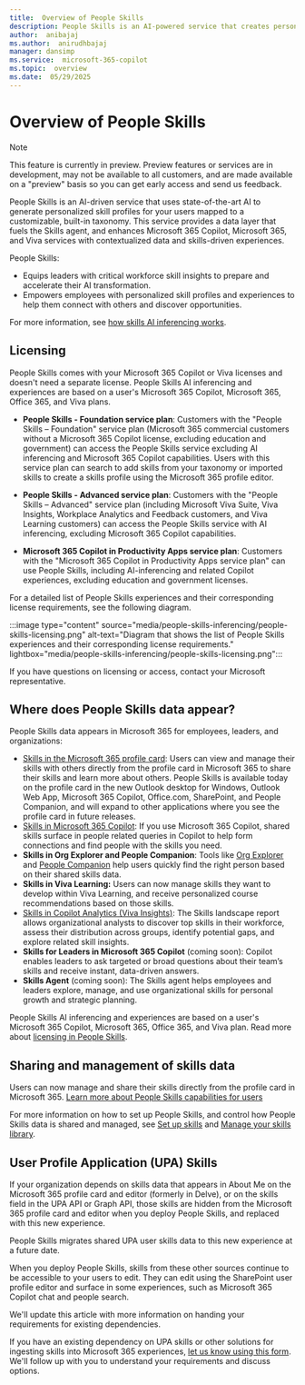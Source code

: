 ```yaml
---
title:  Overview of People Skills
description: People Skills is an AI-powered service that creates personalized skill profiles for users, integrating with Microsoft 365 tools to enhance skills-based experiences.
author:  anibajaj 
ms.author:  anirudhbajaj
manager: dansimp
ms.service:  microsoft-365-copilot
ms.topic:  overview
ms.date:  05/29/2025
---
```


# Overview of People Skills

> [!NOTE]
> This feature is currently in preview. Preview features or services are in development, may not be available to all customers, and are made available on a "preview" basis so you can get early access and send us feedback.

People Skills is an AI-driven service that uses state-of-the-art AI to generate personalized skill profiles for your users mapped to a customizable, built-in taxonomy. This service provides a data layer that fuels the Skills agent, and enhances Microsoft 365 Copilot, Microsoft 365, and Viva services with contextualized data and skills-driven experiences. 

People Skills:

- Equips leaders with critical workforce skill insights to prepare and accelerate their AI transformation.
- Empowers employees with personalized skill profiles and experiences to help them connect with others and discover opportunities.

For more information, see [how skills AI inferencing works](people-skills-ai-inferencing.md).

## Licensing

People Skills comes with your Microsoft 365 Copilot or Viva licenses and doesn't need a separate license. People Skills AI inferencing and experiences are based on a user's Microsoft 365 Copilot, Microsoft 365, Office 365, and Viva plans.

- **People Skills - Foundation service plan**: Customers with the "People Skills – Foundation" service plan (Microsoft 365 commercial customers without a Microsoft 365 Copilot license, excluding education and government) can access the People Skills service excluding AI inferencing and Microsoft 365 Copilot capabilities. Users with this service plan can search to add skills from your taxonomy or imported skills to create a skills profile using the Microsoft 365 profile editor.

- **People Skills - Advanced service plan**: Customers with the "People Skills – Advanced" service plan (including Microsoft Viva Suite, Viva Insights, Workplace Analytics and Feedback customers, and Viva Learning customers) can access the People Skills service with AI inferencing, excluding Microsoft 365 Copilot capabilities.

- **Microsoft 365 Copilot in Productivity Apps service plan**: Customers with the "Microsoft 365 Copilot in Productivity Apps service plan" can use People Skills, including AI-inferencing and related Copilot experiences, excluding education and government licenses.

For a detailed list of People Skills experiences and their corresponding license requirements, see the following diagram.

:::image type="content" source="media/people-skills-inferencing/people-skills-licensing.png" alt-text="Diagram that shows the list of People Skills experiences and their corresponding license requirements." lightbox="media/people-skills-inferencing/people-skills-licensing.png":::

If you have questions on licensing or access, contact your Microsoft representative.

## Where does People Skills data appear?

People Skills data appears in Microsoft 365 for employees, leaders, and organizations:  

- [Skills in the Microsoft 365 profile card](https://support.microsoft.com/office/explore-what-you-can-do-with-your-skills-0e8dd61c-89b9-42de-8e4d-7c606806cf40): Users can view and manage their skills with others directly from the profile card in Microsoft 365 to share their skills and learn more about others. People Skills is available today on the profile card in the new Outlook desktop for Windows, Outlook Web App, Microsoft 365 Copilot, Office.com, SharePoint, and People Companion, and will expand to other applications where you see the profile card in future releases.
- [Skills in Microsoft 365 Copilot](https://support.microsoft.com/en-us/office/overview-of-people-skills-988029ce-f749-4f99-a6f3-f2e4cef450ae): If you use Microsoft 365 Copilot, shared skills surface in people related queries in Copilot to help form connections and find people with the skills you need.
- **Skills in Org Explorer and People Companion**:  Tools like [Org Explorer](https://support.microsoft.com/en-us/topic/org-explorer-40c65909-b12d-4ab9-8d6c-a1592789dc8e) and [People Companion](/microsoft-365-apps/companions/people) help users quickly find the right person based on their shared skills data.
- **Skills in Viva Learning:** Users can now manage skills they want to develop within Viva Learning, and receive personalized course recommendations based on those skills.
- [Skills in Copilot Analytics (Viva Insights)](/viva/insights/advanced/analyst/templates/skills-landscape): The Skills landscape report allows organizational analysts to discover top skills in their workforce, assess their distribution across groups, identify potential gaps, and explore related skill insights.
- **Skills for Leaders in Microsoft 365 Copilot** (coming soon): Copilot enables leaders to ask targeted or broad questions about their team’s skills and receive instant, data-driven answers.  
- **Skills Agent** (coming soon): The Skills agent helps employees and leaders explore, manage, and use organizational skills for personal growth and strategic planning. 

People Skills AI inferencing and experiences are based on a user's Microsoft 365 Copilot, Microsoft 365, Office 365, and Viva plan. Read more about [licensing in People Skills](#licensing).

## Sharing and management of skills data

Users can now manage and share their skills directly from the profile card in Microsoft 365. [Learn more about People Skills capabilities for users](https://go.microsoft.com/fwlink/?linkid=2313228)

For more information on how to set up People Skills, and control how People Skills data is shared and managed, see [Set up skills](/viva/skills/skills-get-started) and [Manage your skills library](/viva/skills/manage-skills-library).

## User Profile Application (UPA) Skills

If your organization depends on skills data that appears in About Me on the Microsoft 365 profile card and editor (formerly in Delve), or on the skills field in the UPA API or Graph API, those skills are hidden from the Microsoft 365 profile card and editor when you deploy People Skills, and replaced with this new experience. 

People Skills migrates shared UPA user skills data to this new experience at a future date. 

When you deploy People Skills, skills from these other sources continue to be accessible to your users to edit. They can edit using the SharePoint user profile editor and surface in some experiences, such as Microsoft 365 Copilot chat and people search. 

We'll update this article with more information on handing your requirements for existing dependencies.

If you have an existing dependency on UPA skills or other solutions for ingesting skills into Microsoft 365 experiences, [let us know using this form](https://go.microsoft.com/fwlink/?linkid=2320998). We'll follow up with you to understand your requirements and discuss options.

